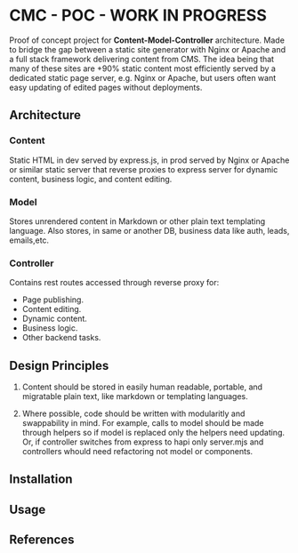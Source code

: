 # CMC - POC - WORK IN PROGRESS

Proof of concept project for **Content-Model-Controller** architecture. Made to bridge the gap between a static site generator with Nginx or Apache and a full stack framework delivering content from CMS. The idea being that many of these sites are +90% static content most efficiently served by a dedicated static page server, e.g. Nginx or Apache, but users often want easy updating of edited pages without deployments.

## Architecture

### Content

Static HTML in dev served by express.js, in prod served by Nginx or Apache or similar static server that reverse proxies to express server for dynamic content, business logic, and content editing.

### Model

Stores unrendered content in Markdown or other plain text templating language.
Also stores, in same or another DB, business data like auth, leads, emails,etc.

### Controller

Contains rest routes accessed through reverse proxy for:

- Page publishing.
- Content editing.
- Dynamic content.
- Business logic.
- Other backend tasks.

## Design Principles

1. Content should be stored in easily human readable, portable, and migratable plain text, like markdown or templating languages.

2. Where possible, code should be written with modularitly and swappability in mind. For example, calls to model should be made through helpers so if model is replaced only the helpers need updating. Or, if controller switches from express to hapi only server.mjs and controllers whould need refactoring not model or components.

## Installation

## Usage

## References
